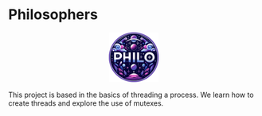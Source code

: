 # Philosophers

<p align="center">
  <a href="https://github.com/Albertoocbs/Philosophers">
    <img src="https://github.com/Albertoocbs/Philosophers/blob/main/philo.png" width="100"/>
  </a>
</p>

This project is based in the basics of threading a process. We learn how to create threads and explore the use of mutexes.
